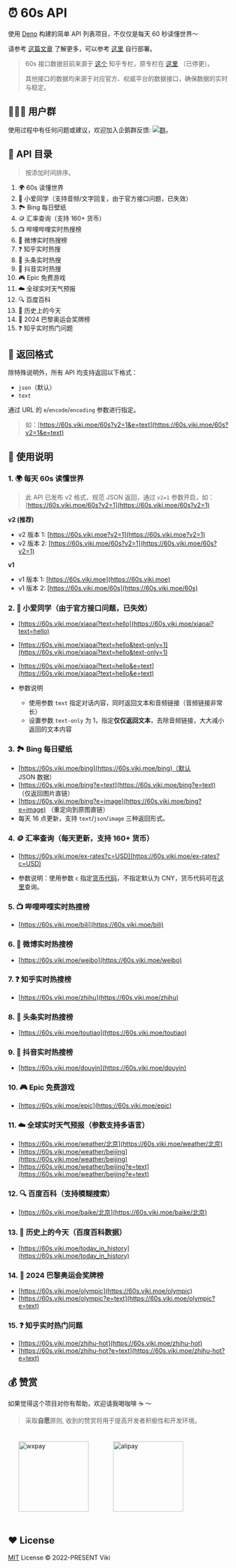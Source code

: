 # ⏰ 60s API

使用 [Deno](https://deno.com/) 构建的简单 API 列表项目，不仅仅是每天 60 秒读懂世界～

请参考 [这篇文章](https://xlog.viki.moe/60s) 了解更多，可以参考 [这里](https://github.com/vikiboss/60s/issues/2#issuecomment-1765769220) 自行部署。

> 60s 接口数据目前来源于 [这个](https://www.zhihu.com/column/c_1715391799055720448) 知乎专栏，原专栏在 [这里](https://www.zhihu.com/column/c_1261258401923026944) （已停更）。
>
> 其他接口的数据均来源于对应官方、权威平台的数据接口，确保数据的实时与稳定。

## 🧑‍🤝‍🧑 用户群

使用过程中有任何问题或建议，欢迎加入企鹅群反馈: [![群](https://img.shields.io/badge/%E4%BC%81%E9%B9%85%E7%BE%A4-595941841-ff69b4)](https://qm.qq.com/q/RpJXzgfAMG)。

## 🍱 API 目录

> 按添加时间排序。

1. 🌍 60s 读懂世界
1. 🤖️ 小爱同学（支持音频/文字回复，由于官方接口问题，已失效）
1. 🏞️ Bing 每日壁纸
1. 🪙 汇率查询（支持 160+ 货币）
1. 📺 哔哩哔哩实时热搜榜
1. 🦊 微博实时热搜榜
1. ❓ 知乎实时热搜
1. 📰 头条实时热搜
1. 🎵 抖音实时热搜
1. 🎮 Epic 免费游戏
1. ☁️ 全球实时天气预报
1. 🔍 百度百科
1. 📅 历史上的今天
1. 🏅️ 2024 巴黎奥运会奖牌榜
1. ❓ 知乎实时热门问题

## 🎨 返回格式

除特殊说明外，所有 API 均支持返回以下格式：

- `json`（默认）
- `text`

通过 URL 的 `e`/`encode`/`encoding` 参数进行指定。

> 如：[https://60s.viki.moe/60s?v2=1&e=text](https://60s.viki.moe/60s?v2=1&e=text)

## 🧭 使用说明

### 1. 🌍 每天 60s 读懂世界

> 此 API 已发布 v2 格式，规范 JSON 返回，通过 `v2=1` 参数开启，如：[https://60s.viki.moe/60s?v2=1](https://60s.viki.moe/60s?v2=1)

**v2 (推荐)**

- v2 版本 1: [https://60s.viki.moe?v2=1](https://60s.viki.moe?v2=1)
- v2 版本 2: [https://60s.viki.moe/60s?v2=1](https://60s.viki.moe/60s?v2=1)

**v1**

- v1 版本 1: [https://60s.viki.moe](https://60s.viki.moe)
- v1 版本 2: [https://60s.viki.moe/60s](https://60s.viki.moe/60s)

### 2. 🤖️ 小爱同学（由于官方接口问题，已失效）

- [https://60s.viki.moe/xiaoai?text=hello](https://60s.viki.moe/xiaoai?text=hello)
- [https://60s.viki.moe/xiaoai?text=hello&text-only=1](https://60s.viki.moe/xiaoai?text=hello&text-only=1)
- [https://60s.viki.moe/xiaoai?text=hello&e=text](https://60s.viki.moe/xiaoai?text=hello&e=text)

- 参数说明
  - 使用参数 `text` 指定对话内容，同时返回文本和音频链接（音频链接非常长）
  - 设置参数 `text-only` 为 1，指定**仅仅返回文本**，去除音频链接，大大减小返回的文本内容

### 3. 🏞️ Bing 每日壁纸

- [https://60s.viki.moe/bing](https://60s.viki.moe/bing)（默认 JSON 数据）
- [https://60s.viki.moe/bing?e=text](https://60s.viki.moe/bing?e=text) （仅返回图片直链）
- [https://60s.viki.moe/bing?e=image](https://60s.viki.moe/bing?e=image) （重定向到原图直链）
- 每天 16 点更新，支持 `text`/`json`/`image` 三种返回形式。

### 4. 🪙 汇率查询（每天更新，支持 160+ 货币）

- [https://60s.viki.moe/ex-rates?c=USD](https://60s.viki.moe/ex-rates?c=USD)

- 参数说明：使用参数 `c` 指定[货币代码](https://coinyep.com/zh/currencies)，不指定默认为 CNY，货币代码可在[这里](https://coinyep.com/zh/currencies)查询。

### 5. 📺 哔哩哔哩实时热搜榜

- [https://60s.viki.moe/bili](https://60s.viki.moe/bili)

### 6. 🦊 微博实时热搜榜

- [https://60s.viki.moe/weibo](https://60s.viki.moe/weibo)

### 7. ❓ 知乎实时热搜榜

- [https://60s.viki.moe/zhihu](https://60s.viki.moe/zhihu)

### 8. 📰 头条实时热搜榜

- [https://60s.viki.moe/toutiao](https://60s.viki.moe/toutiao)

### 9. 🎵 抖音实时热搜榜

- [https://60s.viki.moe/douyin](https://60s.viki.moe/douyin)

### 10. 🎮 Epic 免费游戏

- [https://60s.viki.moe/epic](https://60s.viki.moe/epic)

### 11. ☁️ 全球实时天气预报（参数支持多语言）

- [https://60s.viki.moe/weather/北京](https://60s.viki.moe/weather/北京)
- [https://60s.viki.moe/weather/beijing](https://60s.viki.moe/weather/beijing)
- [https://60s.viki.moe/weather/beijing?e=text](https://60s.viki.moe/weather/beijing?e=text)

### 12. 🔍 百度百科（支持模糊搜索）

- [https://60s.viki.moe/baike/北京](https://60s.viki.moe/baike/北京)

### 13. 📅 历史上的今天（百度百科数据）

- [https://60s.viki.moe/today_in_history](https://60s.viki.moe/today_in_history)

### 14. 🏅️ 2024 巴黎奥运会奖牌榜

- [https://60s.viki.moe/olympic](https://60s.viki.moe/olympic)
- [https://60s.viki.moe/olympic?e=text](https://60s.viki.moe/olympic?e=text)

### 15. ❓ 知乎实时热门问题

- [https://60s.viki.moe/zhihu-hot](https://60s.viki.moe/zhihu-hot)
- [https://60s.viki.moe/zhihu-hot?e=text](https://60s.viki.moe/zhihu-hot?e=text)

## 💰 赞赏

如果觉得这个项目对你有帮助，欢迎请我喝咖啡 ☕️ ～

> 采取**自愿**原则, 收到的赞赏将用于提高开发者积极性和开发环境。

<div id='readme-reward' style="display: flex; gap: 8px; flex-wrap: wrap; width: 100%">
  <img src="https://smms.viki.moe/2022/11/16/X2kFMdaxvSc1V5P.jpg" alt="wxpay" height="160px"style="margin: 24px;"/>
  <img src="https://smms.viki.moe/2022/11/16/vZ4xkCopKRmIFVX.jpg" alt="alipay" height="160px" style="margin:24px;"/>
</div>

## ❤️ License

[MIT](LICENSE) License © 2022-PRESENT Viki

